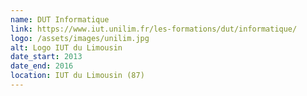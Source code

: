 ```yaml
---
name: DUT Informatique
link: https://www.iut.unilim.fr/les-formations/dut/informatique/
logo: /assets/images/unilim.jpg
alt: Logo IUT du Limousin
date_start: 2013
date_end: 2016
location: IUT du Limousin (87)
---
```

